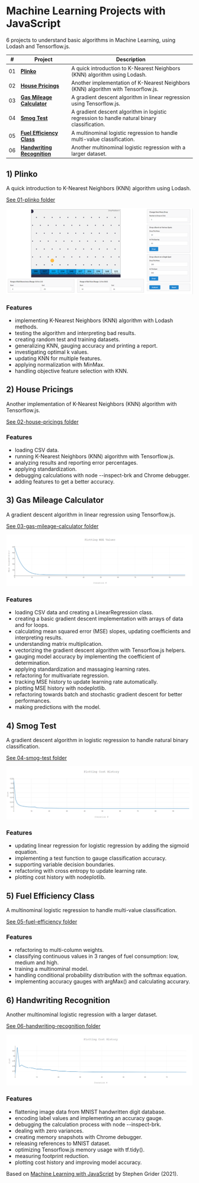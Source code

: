 # Machine Learning Projects with JavaScript

6 projects to understand basic algorithms in Machine Learning, using Lodash and Tensorflow.js.

| #   | Project                           | Description                                           |
| --- | --------------------------------- | ----------------------------------------------------- |
| 01  | [**Plinko**](#plinko) | A quick introduction to K-Nearest Neighbors (KNN) algorithm using Lodash.               |
| 02  | [**House Pricings**](#housepricings)        | Another implementation of K-Nearest Neighbors (KNN) algorithm with Tensorflow.js.           |
| 03  | [**Gas Mileage Calculator**](#gasmileage)     | A gradient descent algorithm in linear regression using Tensorflow.js.                                 |
| 04  | [**Smog Test**](#smogtest)    | A gradient descent algorithm in logistic regression to handle natural binary classification.                     |
| 05  | [**Fuel Efficiency Class**](#fuelefficiency)          | A multinominal logistic regression to handle multi-value classification.                  |
| 06  | [**Handwriting Recognition**](#handwriting)          | Another multinominal logistic regression with a larger dataset. |

## <a name="plinko"></a> 1) Plinko

A quick introduction to K-Nearest Neighbors (KNN) algorithm using Lodash.

[See 01-plinko folder](https://github.com/solygambas/javascript-machine-learning/tree/main/01-plinko)

<p align="center">
    <a href="https://github.com/solygambas/javascript-machine-learning/tree/main/01-plinko">
        <img src="01-plinko/screenshot.png">
    </a>
</p>

### Features

- implementing K-Nearest Neighbors (KNN) algorithm with Lodash methods.
- testing the algorithm and interpreting bad results.
- creating random test and training datasets.
- generalizing KNN, gauging accuracy and printing a report.
- investigating optimal k values.
- updating KNN for multiple features.
- applying normalization with MinMax.
- handling objective feature selection with KNN.

## <a name="housepricings"></a> 2) House Pricings

Another implementation of K-Nearest Neighbors (KNN) algorithm with Tensorflow.js.

[See 02-house-pricings folder](https://github.com/solygambas/javascript-machine-learning/tree/main/02-house-pricings)

### Features

- loading CSV data.
- running K-Nearest Neighbors (KNN) algorithm with Tensorflow.js.
- analyzing results and reporting error percentages.
- applying standardization.
- debugging calculations with node --inspect-brk and Chrome debugger.
- adding features to get a better accuracy.

## <a name="gasmileage"></a> 3) Gas Mileage Calculator

A gradient descent algorithm in linear regression using Tensorflow.js.

[See 03-gas-mileage-calculator folder](https://github.com/solygambas/javascript-machine-learning/tree/main/03-gas-mileage-calculator)

<p align="center">
    <a href="https://github.com/solygambas/javascript-machine-learning/tree/main/03-gas-mileage-calculator">
        <img src="03-gas-mileage-calculator/screenshot.png">
    </a>
</p>

### Features

- loading CSV data and creating a LinearRegression class.
- creating a basic gradient descent implementation with arrays of data and for loops.
- calculating mean squared error (MSE) slopes, updating coefficients and interpreting results.
- understanding matrix multiplication.
- vectorizing the gradient descent algorithm with Tensorflow.js helpers.
- gauging model accuracy by implementing the coefficient of determination.
- applying standardization and massaging learning rates.
- refactoring for multivariate regression.
- tracking MSE history to update learning rate automatically.
- plotting MSE history with nodeplotlib.
- refactoring towards batch and stochastic gradient descent for better performances.
- making predictions with the model.

## <a name="smogtest"></a> 4) Smog Test

A gradient descent algorithm in logistic regression to handle natural binary classification.

[See 04-smog-test folder](https://github.com/solygambas/javascript-machine-learning/tree/main/04-smog-test)

<p align="center">
    <a href="https://github.com/solygambas/javascript-machine-learning/tree/main/04-smog-test">
        <img src="04-smog-test/screenshot.png">
    </a>
</p>

### Features

- updating linear regression for logistic regression by adding the sigmoid equation.
- implementing a test function to gauge classification accuracy.
- supporting variable decision boundaries.
- refactoring with cross entropy to update learning rate.
- plotting cost history with nodeplotlib.

## <a name="fuelefficiency"></a> 5) Fuel Efficiency Class

A multinominal logistic regression to handle multi-value classification.

[See 05-fuel-efficiency folder](https://github.com/solygambas/javascript-machine-learning/tree/main/05-fuel-efficiency)

### Features

- refactoring to multi-column weights.
- classifying continuous values in 3 ranges of fuel consumption: low, medium and high.
- training a multinominal model.
- handling conditional probability distribution with the softmax equation.
- implementing accuracy gauges with argMax() and calculating accurary.

## <a name="handwriting"></a> 6) Handwriting Recognition

Another multinominal logistic regression with a larger dataset.

[See 06-handwriting-recognition folder](https://github.com/solygambas/javascript-machine-learning/tree/main/06-handwriting-recognition)

<p align="center">
    <a href="https://github.com/solygambas/javascript-machine-learning/tree/main/06-handwriting-recognition">
        <img src="06-handwriting-recognition/screenshot.png">
    </a>
</p>

### Features

- flattening image data from MNIST handwritten digit database.
- encoding label values and implementing an accuracy gauge.
- debugging the calculation process with node --inspect-brk.
- dealing with zero variances.
- creating memory snapshots with Chrome debugger.
- releasing references to MNIST dataset.
- optimizing Tensorflow.js memory usage with tf.tidy().
- measuring footprint reduction.
- plotting cost history and improving model accuracy.

Based on [Machine Learning with JavaScript](https://www.udemy.com/course/machine-learning-with-javascript/) by Stephen Grider (2021).
